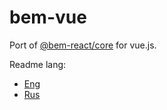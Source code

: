 # bem-vue

Port of [@bem-react/core](https://github.com/bem/bem-react/) for vue.js.

Readme lang:
- [Eng](https://github.com//sp1ker/bem-vue/blob/v0.1.8/README.en.md)
- [Rus](https://github.com//sp1ker/bem-vue/blob/v0.1.8/README.ru.md)
